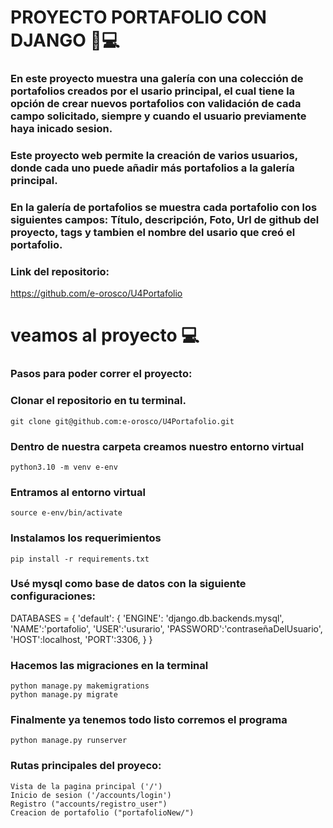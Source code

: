 # PROYECTO PORTAFOLIO CON DJANGO 🐍💻

### En este proyecto muestra una galería con una colección de portafolios creados por el usario principal, el cual tiene la opción de crear nuevos portafolios con validación de cada campo solicitado, siempre y cuando el usuario previamente haya inicado sesion.

### Este proyecto web permite la creación de varios usuarios, donde cada uno puede añadir más portafolios a la galería principal.  

### En la galería de portafolios se muestra cada portafolio con los siguientes campos: Título, descripción, Foto, Url de github del proyecto, tags y tambien el nombre del usario que creó el portafolio.

### Link del repositorio:
  https://github.com/e-orosco/U4Portafolio 



# veamos al proyecto  💻

### Pasos para poder correr el proyecto:
### Clonar el repositorio en tu terminal.
    git clone git@github.com:e-orosco/U4Portafolio.git


### Dentro de nuestra carpeta creamos nuestro entorno virtual
    python3.10 -m venv e-env

### Entramos al entorno virtual
    source e-env/bin/activate 

### Instalamos los requerimientos
    pip install -r requirements.txt

### Usé mysql como base de datos con la siguiente configuraciones:
DATABASES = {
        'default': {
        'ENGINE': 'django.db.backends.mysql',
        'NAME':'portafolio',
        'USER':'usurario',
        'PASSWORD':'contraseñaDelUsuario',
        'HOST':localhost,
        'PORT':3306,
    }
}


### Hacemos las migraciones en la terminal
    python manage.py makemigrations
    python manage.py migrate

### Finalmente ya tenemos todo listo corremos el programa
    python manage.py runserver
    
    
### Rutas principales del proyeco:
    Vista de la pagina principal ('/')
    Inicio de sesion ('/accounts/login')
    Registro ("accounts/registro_user")
    Creacion de portafolio ("portafolioNew/")

  

    